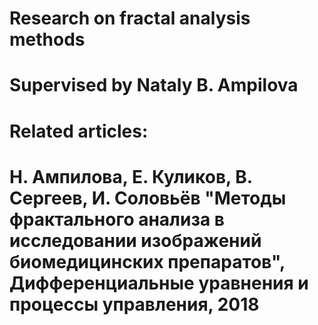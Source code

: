 # Research on fractal analysis methods
# Supervised by Nataly B. Ampilova
#
# Related articles:
# Н. Ампилова, Е. Куликов, В. Сергеев, И. Соловьёв "Методы фрактального анализа в исследовании изображений биомедицинских препаратов", Дифференциальные уравнения и процессы управления, 2018
